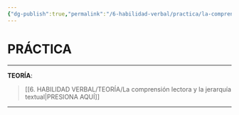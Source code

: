 ```yaml
---
{"dg-publish":true,"permalink":"/6-habilidad-verbal/practica/la-comprension-lectora-y-la-jerarquia-textual/","tags":["RV","Práctica"]}
---
```


# PRÁCTICA
---
**TEORÍA**:
>[[6. HABILIDAD VERBAL/TEORÍA/La comprensión lectora y la jerarquía textual\|PRESIONA AQUÍ]]

---

